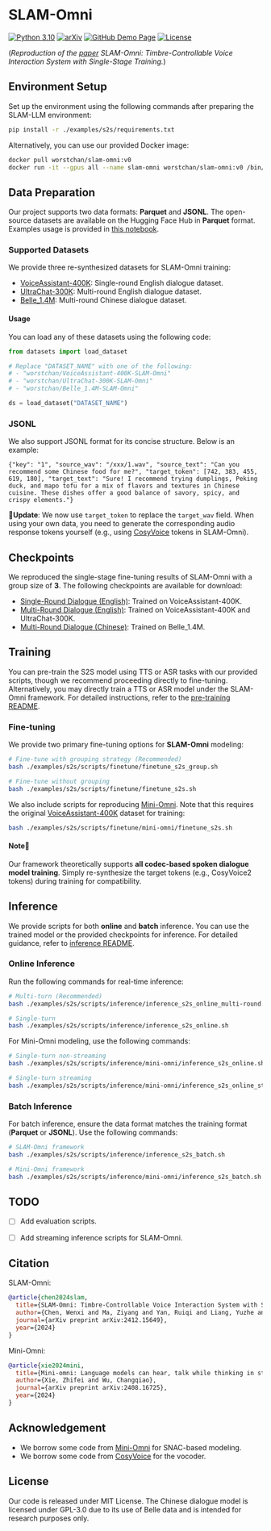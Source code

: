 # SLAM-Omni
[![Python 3.10](https://img.shields.io/badge/Python-3.10-blue.svg)](https://www.python.org/downloads/release/python-3100/) [![arXiv](https://img.shields.io/badge/arXiv-2412.15649-B31B1B.svg)](https://arxiv.org/abs/2412.15649) [![GitHub Demo Page](https://img.shields.io/badge/Github-Demo%20Page-orange.svg)](https://slam-omni.github.io/) [![License](https://img.shields.io/badge/License-MIT-green.svg)](https://opensource.org/licenses/MIT)

(*Reproduction of the [paper](https://arxiv.org/abs/2412.15649) SLAM-Omni: Timbre-Controllable Voice Interaction System with Single-Stage Training.*)

## Environment Setup
Set up the environment using the following commands after preparing the SLAM-LLM environment:
```bash
pip install -r ./examples/s2s/requirements.txt
```

Alternatively, you can use our provided Docker image:
```bash
docker pull worstchan/slam-omni:v0
docker run -it --gpus all --name slam-omni worstchan/slam-omni:v0 /bin/bash
```

## Data Preparation

Our project supports two data formats: **Parquet** and **JSONL**. The open-source datasets are available on the Hugging Face Hub in **Parquet** format. Examples usage is provided in [this notebook](./demo/demo_data/demo.ipynb).

### Supported Datasets
We provide three re-synthesized datasets for SLAM-Omni training: 
- [VoiceAssistant-400K](https://huggingface.co/datasets/worstchan/VoiceAssistant-400K-SLAM-Omni): Single-round English dialogue dataset. 
- [UltraChat-300K](https://huggingface.co/datasets/worstchan/UltraChat-300K-SLAM-Omni): Multi-round English dialogue dataset. 
- [Belle_1.4M](https://huggingface.co/datasets/worstchan/Belle_1.4M-SLAM-Omni): Multi-round Chinese dialogue dataset.

#### Usage
You can load any of these datasets using the following code:
```python
from datasets import load_dataset

# Replace "DATASET_NAME" with one of the following:
# - "worstchan/VoiceAssistant-400K-SLAM-Omni"
# - "worstchan/UltraChat-300K-SLAM-Omni"
# - "worstchan/Belle_1.4M-SLAM-Omni"

ds = load_dataset("DATASET_NAME")
```

### JSONL
We also support JSONL format for its concise structure. Below is an example:
```jsonl
{"key": "1", "source_wav": "/xxx/1.wav", "source_text": "Can you recommend some Chinese food for me?", "target_token": [742, 383, 455, 619, 180], "target_text": "Sure! I recommend trying dumplings, Peking duck, and mapo tofu for a mix of flavors and textures in Chinese cuisine. These dishes offer a good balance of savory, spicy, and crispy elements."}
```

🔔**Update**:
We now use `target_token` to replace the `target_wav` field. When using your own data, you need to generate the corresponding audio response tokens yourself (e.g., using [CosyVoice](https://github.com/FunAudioLLM/CosyVoice) tokens in SLAM-Omni).

## Checkpoints
We reproduced the single-stage fine-tuning results of SLAM-Omni with a group size of **3**. The following checkpoints are available for download:
- [Single-Round Dialogue (English)](https://drive.google.com/drive/folders/1ZmM1h5ZTvS-piuN-msmctmZdi51GWLAu?usp=sharing): Trained on VoiceAssistant-400K.
- [Multi-Round Dialogue (English)](https://drive.google.com/drive/folders/1xBNrqR2LWC0uEjezjx4aUgdsbstisboS?usp=sharing): Trained on VoiceAssistant-400K and UltraChat-300K.
- [Multi-Round Dialogue (Chinese)](https://drive.google.com/drive/folders/1sExIp-UDdL37gb-mh9YlhuDIib0-wUVP?usp=sharing): Trained on Belle_1.4M.


## Training

You can pre-train the S2S model using TTS or ASR tasks with our provided scripts, though we recommend proceeding directly to fine-tuning. Alternatively, you may directly train a TTS or ASR model under the SLAM-Omni framework. For detailed instructions, refer to the [pre-training README](./scripts/pretrain/README.md).

### Fine-tuning
We provide two primary fine-tuning options for **SLAM-Omni** modeling:
```bash
# Fine-tune with grouping strategy (Recommended)
bash ./examples/s2s/scripts/finetune/finetune_s2s_group.sh

# Fine-tune without grouping
bash ./examples/s2s/scripts/finetune/finetune_s2s.sh
```

We also include scripts for reproducing [Mini-Omni](https://github.com/gpt-omni/mini-omni). Note that this requires the original [VoiceAssistant-400K](https://huggingface.co/datasets/gpt-omni/VoiceAssistant-400K) dataset for training:
```bash
bash ./examples/s2s/scripts/finetune/mini-omni/finetune_s2s.sh
```

#### Note💫
Our framework theoretically supports **all codec-based spoken dialogue model training**. Simply re-synthesize the target tokens (e.g., CosyVoice2 tokens) during training for compatibility.

## Inference
We provide scripts for both **online** and **batch** inference. You can use the trained model or the provided checkpoints for inference. For detailed guidance, refer to [inference README](./scripts/inference/README.md).



### Online Inference
Run the following commands for real-time inference:

```bash
# Multi-turn (Recommended)
bash ./examples/s2s/scripts/inference/inference_s2s_online_multi-round.sh

# Single-turn
bash ./examples/s2s/scripts/inference/inference_s2s_online.sh
```

For Mini-Omni modeling, use the following commands:
```bash
# Single-turn non-streaming
bash ./examples/s2s/scripts/inference/mini-omni/inference_s2s_online.sh

# Single-turn streaming
bash ./examples/s2s/scripts/inference/mini-omni/inference_s2s_online_stream.sh
```


### Batch Inference

For batch inference, ensure the data format matches the training format (**Parquet** or **JSONL**). Use the following commands:

```bash
# SLAM-Omni framework
bash ./examples/s2s/scripts/inference/inference_s2s_batch.sh

# Mini-Omni framework
bash ./examples/s2s/scripts/inference/mini-omni/inference_s2s_batch.sh
```

## TODO
- [ ] Add evaluation scripts.
- [ ] Add streaming inference scripts for SLAM-Omni.


<!-- ## Gradio Demo -->

## Citation
SLAM-Omni:
```bibtex
@article{chen2024slam,
  title={SLAM-Omni: Timbre-Controllable Voice Interaction System with Single-Stage Training},
  author={Chen, Wenxi and Ma, Ziyang and Yan, Ruiqi and Liang, Yuzhe and Li, Xiquan and Xu, Ruiyang and Niu, Zhikang and Zhu, Yanqiao and Yang, Yifan and Liu, Zhanxun and others},
  journal={arXiv preprint arXiv:2412.15649},
  year={2024}
}
```
Mini-Omni:
```bibtex
@article{xie2024mini,
  title={Mini-omni: Language models can hear, talk while thinking in streaming},
  author={Xie, Zhifei and Wu, Changqiao},
  journal={arXiv preprint arXiv:2408.16725},
  year={2024}
}
```

## Acknowledgement
- We borrow some code from [Mini-Omni](https://github.com/gpt-omni/mini-omni) for SNAC-based modeling.
- We borrow some code from [CosyVoice](https://github.com/FunAudioLLM/CosyVoice) for the vocoder.


## License
Our code is released under MIT License. The Chinese dialogue model is licensed under GPL-3.0 due to its use of Belle data and is intended for research purposes only.
